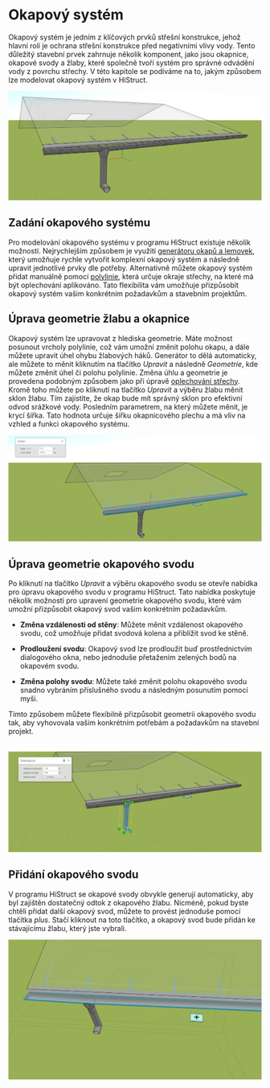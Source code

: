 # Okapový systém

Okapový systém je jedním z klíčových prvků střešní konstrukce, jehož hlavní rolí je ochrana střešní konstrukce před negativními vlivy vody. Tento důležitý stavební prvek zahrnuje několik komponent, jako jsou okapnice, okapové svody a žlaby, které společně tvoří systém pro správné odvádění vody z povrchu střechy. V této kapitole se podíváme na to, jakým způsobem lze modelovat okapový systém v HiStruct. 

![Flashing gutter](img/flashingGutter.png)

## Zadání okapového systému

Pro modelování okapového systému v programu HiStruct existuje několik možností. Nejrychlejším způsobem je využití [generátoru okapů a lemovek](roofFlashingGenerator.md), který umožňuje rychle vytvořit komplexní okapový systém a následně upravit jednotlivé prvky dle potřeby. Alternativně můžete okapový systém přidat manuálně pomocí [polylinie](polylineInput.md), která určuje okraje střechy, na které má být oplechování aplikováno. Tato flexibilita vám umožňuje přizpůsobit okapový systém vašim konkrétním požadavkům a stavebním projektům.

## Úprava geometrie žlabu a okapnice

Okapový systém lze upravovat z hlediska geometrie. Máte možnost posunout vrcholy polylinie, což vám umožní změnit polohu okapu, a dále můžete upravit úhel ohybu žlabových háků.   Generátor to dělá automaticky, ale můžete to měnit kliknutím na tlačítko *Upravit* a následně *Geometrie*, kde můžete změnit úhel či polohu polylinie. Změna úhlu a geometrie je provedena podobným způsobem jako při úpravě [oplechování střechy](roofFlashingOptions.md). Kromě toho můžete po kliknutí na tlačítko *Upravit* a výběru žlabu měnit sklon žlabu. Tím zajistíte, že okap bude mít správný sklon pro efektivní odvod srážkové vody. Posledním parametrem, na který můžete měnit, je krycí šířka. Tato hodnota určuje šířku okapnicového plechu a má vliv na vzhled a funkci okapového systému.

![Flashing gutter properties](img/flashingGutterProperties.png)

## Úprava geometrie okapového svodu

Po kliknutí na tlačítko *Upravit* a výběru okapového svodu se otevře nabídka pro úpravu okapového svodu v programu HiStruct. Tato nabídka poskytuje několik možností pro upravení geometrie okapového svodu, které vám umožní přizpůsobit okapový svod vašim konkrétním požadavkům.

- **Změna vzdálenosti od stěny**: Můžete měnit vzdálenost okapového svodu, což umožňuje přidat svodová kolena a přiblížit svod ke stěně.

- **Prodloužení svodu**: Okapový svod lze prodloužit buď prostřednictvím dialogového okna, nebo jednoduše přetažením zelených bodů na okapovém svodu.

- **Změna polohy svodu**: Můžete také změnit polohu okapového svodu snadno vybráním příslušného svodu a následným posunutím pomocí myši.

Tímto způsobem můžete flexibilně přizpůsobit geometrii okapového svodu tak, aby vyhovovala vašim konkrétním potřebám a požadavkům na stavební projekt.

![Flashing gutter downspout properties](img/flashingGutterDownspoutProperties.png) 


## Přidání okapového svodu
V programu HiStruct se okapové svody obvykle generují automaticky, aby byl zajištěn dostatečný odtok z okapového žlabu. Nicméně, pokud byste chtěli přidat další okapový svod, můžete to provést jednoduše pomocí tlačítka *plus*. Stačí kliknout na toto tlačítko, a okapový svod bude přidán ke stávajícímu žlabu, který jste vybrali.

![flashing gutter add downspout](img/flashingGutterAddDownspout.png)
